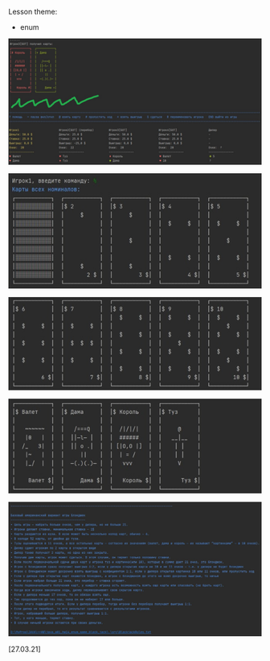Lesson theme:
- enum

![alt text](blackjack_screenshot1.jpg)

![alt text](blackjack_screenshot2.jpg)

![alt text](blackjack_screenshot3.jpg)

![alt text](blackjack_screenshot4.jpg)

![alt text](blackjack_rules_screenshot3.jpg)

[27.03.21]
